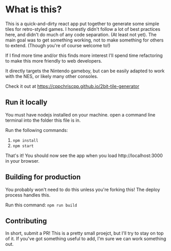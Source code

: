 # What is this?

This is a quick-and-dirty react app put together to generate some simple tiles for retro-styled games. I honestly
didn't follow a lot of best practices here, and didn't do much of any code separation. (At least not yet). The main
goal was to get something working, not to make something for others to extend. (Though you're of course welcome to!)

If I find more time and/or this finds more interest I'll spend time refactoring to make this more friendly to web
developers.

It directly targets the Nintendo gameboy, but can be easily adapted to work with the NES, or likely many
other consoles. 

Check it out at https://cppchriscpp.github.io/2bit-tile-generator

## Run it locally

You must have nodejs installed on your machine. open a command line terminal into the folder this file is in.

Run the following commands: 
1. `npm install`
2. `npm start`

That's it! You should now see the app when you load http://localhost:3000 in your browser.

## Building for production

You probably won't need to do this unless you're forking this! The deploy process handles this.

Run this command: `npm run build`

## Contributing

In short, submit a PR! This is a pretty small proejct, but I'll try to stay on top of it. If you've got something
useful to add, I'm sure we can work something out.